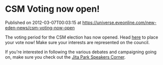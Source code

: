 # CSM Voting now open!
Published on 2012-03-07T00:03:15 at https://universe.eveonline.com/new-eden-news/csm-voting-now-open

The voting period for the CSM election has now opened. Head [here](http://community.eveonline.com/council/voting/CandidatesView.asp) to place your vote now! Make sure your interests are represented on the council.  
  
If you're interested in following the various debates and campaigning going on, make sure you check out the [Jita Park Speakers Corner](https://forums.eveonline.com/default.aspx?g=topics&f=268).
